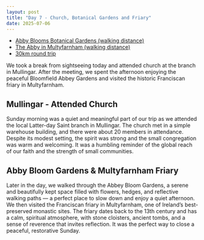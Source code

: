 ```yaml
---
layout: post
title: "Day 7 - Church, Botanical Gardens and Friary"
date: 2025-07-06
---
```


- [Abby Blooms Botanical Gardens (walking distance)](https://www.abbeyblooms.ie/)
- [The Abby in Multyfarnham (walking distance)](https://theabbeymultyfarnham.ie/)
- [30km round trip](https://www.google.com/maps/dir/Weir's+Bar+%26+Restaurant,+Rathganny,+Mullingar,+County+Westmeath/The+Church+of+Jesus+Christ+of+Latter-day+Saints,+Forest+Park,+Unit+7b+Global,+Clonmore,+Mullingar,+Co.+Westmeath/@53.5607864,-7.5104429,26938m/data=!3m2!1e3!4b1!4m14!4m13!1m5!1m1!1s0x485dc269aa52fa1b:0xf847b3467fe9ee47!2m2!1d-7.3907611!2d53.6246435!1m5!1m1!1s0x485dc126a8a8a597:0xda47226bb4911d91!2m2!1d-7.3715307!2d53.5144787!3e0?entry=ttu&g_ep=EgoyMDI1MDcxMy4wIKXMDSoASAFQAw%3D%3D)

We took a break from sightseeing today and attended church at the branch in Mullingar. After the meeting, we spent the afternoon enjoying the peaceful Bloomfield Abbey Gardens and visited the historic Franciscan friary in Multyfarnham.

## Mullingar - Attended Church
Sunday morning was a quiet and meaningful part of our trip as we attended the local Latter-day Saint branch in Mullingar. The church met in a simple warehouse building, and there were about 20 members in attendance. Despite its modest setting, the spirit was strong and the small congregation was warm and welcoming. It was a humbling reminder of the global reach of our faith and the strength of small communities.

## Abby Bloom Gardens & Multyfarnham Friary
Later in the day, we walked through the Abbey Bloom Gardens, a serene and beautifully kept space filled with flowers, hedges, and reflective walking paths — a perfect place to slow down and enjoy a quiet afternoon. We then visited the Franciscan friary in Multyfarnham, one of Ireland’s best-preserved monastic sites. The friary dates back to the 13th century and has a calm, spiritual atmosphere, with stone cloisters, ancient tombs, and a sense of reverence that invites reflection. It was the perfect way to close a peaceful, restorative Sunday.